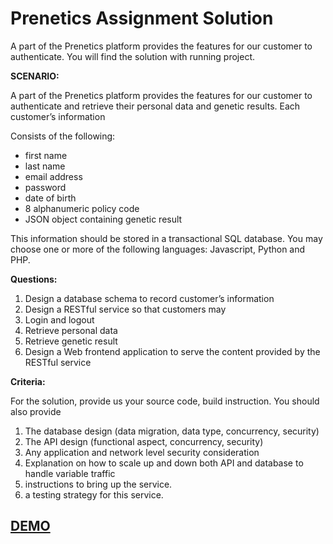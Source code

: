 # Prenetics Assignment Solution
A part of the Prenetics platform provides the features for our customer to authenticate. You will find the solution with running project.

**SCENARIO:**

A part of the Prenetics platform provides the features for our customer to authenticate and retrieve their personal data and genetic results. Each customer’s information

Consists of the following:

 - first name 
 - last name 
 - email address  
 - password 
 - date of birth 
 - 8 alphanumeric policy code 
 - JSON object containing genetic result

This information should be stored in a transactional SQL database. You may choose one or more of the following languages: Javascript, Python and PHP.

**Questions:**

 1. Design a database schema to record customer’s information
 2. Design a RESTful service so that customers may
 3. Login and logout
 4. Retrieve personal data
 5. Retrieve genetic result
 6. Design a Web frontend application to serve the content provided by
    the RESTful service

**Criteria:**

For the solution, provide us your source code, build instruction. You should also provide

1. The database design (data migration, data type, concurrency, security)
2. The API design (functional aspect, concurrency, security)
3. Any application and network level security consideration
4. Explanation on how to scale up and down both API and database to handle
variable traffic
5. instructions to bring up the service.
6. a testing strategy for this service.


[DEMO](http://prenetics.rf.gd/)
-------------------------------



